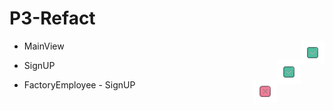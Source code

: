 # P3-Refact


- MainView <img src="icon/iconS.png" align = "right" >

- SignUP <img src="icon/iconS.png" align = "right" >

- FactoryEmployee - SignUP <img src="icon/iconN.png" align = "right" >
